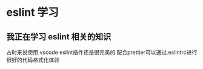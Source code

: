 # eslint 学习

## 我正在学习 eslint 相关的知识

占时来说使用 vscode eslint插件还是很完美的 配合prettier可以通过.eslintrc进行很好的代码格式化体验